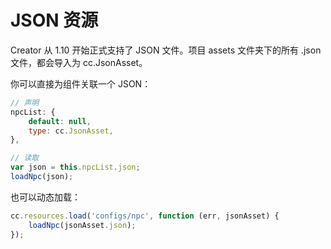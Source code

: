 # JSON 资源
Creator 从 1.10 开始正式支持了 JSON 文件。项目 assets 文件夹下的所有 .json 文件，都会导入为 cc.JsonAsset。

你可以直接为组件关联一个 JSON：
```js
// 声明
npcList: {
    default: null,
    type: cc.JsonAsset,
},

// 读取
var json = this.npcList.json;
loadNpc(json);
```

也可以动态加载：
```js
cc.resources.load('configs/npc', function (err, jsonAsset) {
    loadNpc(jsonAsset.json);
});
```
